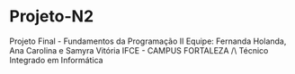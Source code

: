 # Projeto-N2
Projeto Final -  Fundamentos da Programação II
Equipe: Fernanda Holanda, Ana Carolina e Samyra Vitória
IFCE - CAMPUS FORTALEZA /\ Técnico Integrado em Informática
